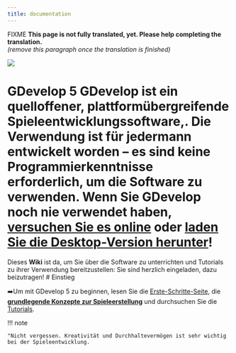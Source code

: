 ```yaml
---
title: documentation
---
```

FIXME **This page is not fully translated, yet. Please help completing the translation.**  
*(remove this paragraph once the translation is finished)*

![](/logocompleteeffecttranparent400x100.png)

# GDevelop 5 GDevelop ist ein quelloffener, plattformübergreifende **Spieleentwicklungssoftware**,. Die Verwendung ist für jedermann entwickelt worden – es sind keine Programmierkenntnisse erforderlich, um die Software zu verwenden. Wenn Sie GDevelop noch nie verwendet haben, [versuchen Sie es online](https://editor.gdevelop-app.com) oder [laden Sie die Desktop-Version herunter](http://gdevelop-app.com/download)!

Dieses **Wiki** ist da, um Sie über die Software zu unterrichten und Tutorials zu ihrer Verwendung bereitzustellen: Sie sind herzlich eingeladen, dazu beizutragen! \# Einstieg

➡️Um mit GDevelop 5 zu beginnen, lesen Sie die [Erste-Schritte-Seite](/gdevelop5/getting_started), die **[grundlegende Konzepte zur Spieleerstellung](/gdevelop5/tutorials/basic-game-making-concepts)** und durchsuchen Sie die [Tutorials](/gdevelop5/Tutorials).

!!! note

    "Nicht vergessen. Kreativität und Durchhaltevermögen ist sehr wichtig bei der Spieleentwicklung.

